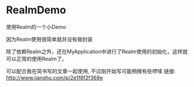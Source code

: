 # RealmDemo
使用Realm的一个小Demo

因为Realm使用很简单就并没有做封装

除了依赖Realm之外，还在MyApplication中进行了Realm使用的初始化，这样就可以正常的使用Realm了。

可以配合我在简书写的文章一起使用, 不过刚开始写可能稍微有些啰嗦 
链接: http://www.jianshu.com/p/2e1f8f2f368e
